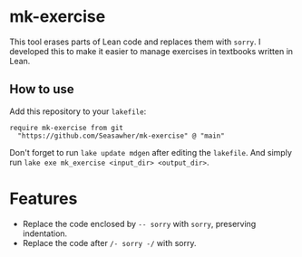 # mk-exercise

This tool erases parts of Lean code and replaces them with `sorry`. I developed this to make it easier to manage exercises in textbooks written in Lean.

## How to use

Add this repository to your `lakefile`:

```lean
require mk-exercise from git
  "https://github.com/Seasawher/mk-exercise" @ "main"
```

Don't forget to run `lake update mdgen` after editing the `lakefile`. And simply run `lake exe mk_exercise <input_dir> <output_dir>`.

# Features

* Replace the code enclosed by `-- sorry` with `sorry`, preserving indentation.
* Replace the code after `/- sorry -/` with sorry.
